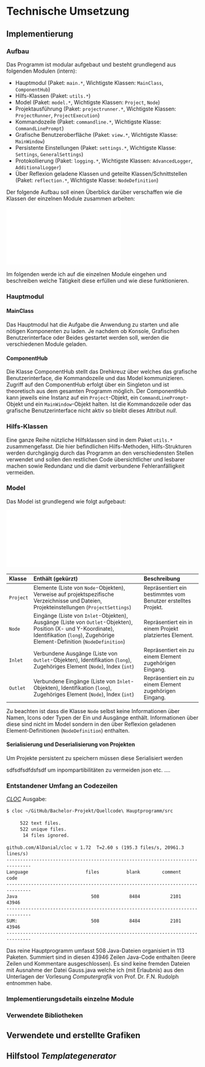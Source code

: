 # Technische Umsetzung

## Implementierung

### Aufbau

Das Programm ist modular aufgebaut und besteht grundlegend aus folgenden Modulen (intern):

- Hauptmodul (Paket: `main.*`, Wichtigste Klassen: `MainClass`, `ComponentHub`)
- Hilfs-Klassen (Paket: `utils.*`)
- Model (Paket: `model.*`, Wichtigste Klassen: `Project`, `Node`)
- Projektausführung (Paket: `projectrunner.*`, Wichtigste Klassen:  `ProjectRunner`, `ProjectExecution`)
- Kommandozeile (Paket: `commandline.*`, Wichtigste Klasse: `CommandLinePrompt`)
- Grafische Benutzeroberfläche (Paket: `view.*`, Wichtigste Klasse: `MainWindow`)
- Persistente Einstellungen (Paket: `settings.*`, Wichtigste Klasse: `Settings`, `GeneralSettings`)
- Protokollierung (Paket: `logging.*`, Wichtigste Klassen: `AdvancedLogger`, `AdditionalLogger`)
- Über Reflexion geladene Klassen und geteilte Klassen/Schnittstellen (Paket: `reflection.*`, Wichtigste Klasse: `NodeDefinition`)

Der folgende Aufbau soll einen Überblick darüber verschaffen wie die Klassen der einzelnen Module zusammen arbeiten:

![](Grafiken/Technische-Umsetzung/Aufbau.pdf)

Im folgenden werde ich auf die einzelnen Module eingehen und beschreiben welche Tätigkeit diese erfüllen und wie diese funktionieren.

### Hauptmodul

#### MainClass

Das Hauptmodul hat die Aufgabe die Anwendung zu starten und alle nötigen Komponenten zu laden. Je nachdem ob Konsole, Grafischen Benutzerinterface oder Beides gestartet werden soll, werden die verschiedenen Module geladen.

#### ComponentHub

Die Klasse ComponentHub stellt das Drehkreuz über welches das grafische Benutzerinterface, die Kommandozeile und das Model kommunizieren.
Zugriff auf den ComponentHub erfolgt über ein Singleton und ist theoretisch aus dem gesamten Programm möglich. Der ComponentHub kann jeweils eine Instanz auf ein `Project`-Objekt, ein `CommandLinePrompt`-Objekt und ein `MainWindow`-Objekt halten. Ist die Kommandozeile oder das grafische Benutzerinterface nicht aktiv so bleibt dieses Attribut *null*.

### Hilfs-Klassen

Eine ganze Reihe nützliche Hilfsklassen sind in dem Paket `utils.*` zusammengefasst. Die hier befindlichen Hilfs-Methoden, Hilfs-Strukturen werden durchgängig durch das Programm an den verschiedensten Stellen verwendet und sollen den restlichen Code übersichtlicher und lesbarer machen sowie Redundanz und die damit verbundene Fehleranfälligkeit vermeiden.

### Model

Das Model ist grundlegend wie folgt aufgebaut:

![](Grafiken/Technische-Umsetzung/Aufbau-Model.pdf)

Klasse | Enthält (gekürzt) | Beschreibung
:-- | :-- | :--
`Project` | Elemente (Liste von `Node`-Objekten), Verweise auf projektspezifische Verzeichnisse und Dateien, Projekteinstellungen (`ProjectSettings`) | Repräsentiert ein bestimmtes vom Benutzer erstelltes Projekt.
`Node`| Eingänge (Liste von `Inlet`-Objekten), Ausgänge (Liste von `Outlet`-Objekten), Position (X- und Y-Koordinate), Identifikation (`long`), Zugehörige Element-Definition (`NodeDefinition`) | Repräsentiert ein in einem Projekt platziertes Element.
`Inlet` | Verbundene Ausgänge (Liste von `Outlet`-Objekten), Identifikation (`long`), Zugehöriges Element (`Node`), Index (`int`) | Repräsentiert ein zu einem Element zugehörigen Eingang.
`Outlet` | Verbundene Eingänge (Liste von `Inlet`-Objekten), Identifikation (`long`), Zugehöriges Element (`Node`), Index (`int`) | Repräsentiert ein zu einem Element zugehörigen Eingang.

Zu beachten ist dass die Klasse `Node` selbst keine Informationen über Namen, Icons oder Typen der Ein und Ausgänge enthält. Informationen über diese sind nicht im Model sondern in den über Reflexion geladenen Element-Definitionen (`NodeDefinition`) enthalten.

#### Serialisierung und Deserialisierung von Projekten

Um Projekte persistent zu speichern müssen diese Serialisiert werden



sdfsdfsdfdsfsdf um inpompartibilitäten zu vermeiden json etc. ....




### Entstandener Umfang an Codezeilen

[*CLOC*](http://cloc.sourceforge.net/) Ausgabe:

```
$ cloc ~/GitHub/Bachelor-Projekt/Quellcode\ Hauptprogramm/src

     522 text files.
     522 unique files.                                          
      14 files ignored.

github.com/AlDanial/cloc v 1.72  T=2.60 s (195.3 files/s, 20961.3 lines/s)
-------------------------------------------------------------------------------
Language                     files          blank        comment           code
-------------------------------------------------------------------------------
Java                           508           8484           2101          43946
-------------------------------------------------------------------------------
SUM:                           508           8484           2101          43946
-------------------------------------------------------------------------------
```

Das reine Hauptprogramm umfasst 508 Java-Dateien organisiert in 113 Paketen. Summiert sind in diesen 43946 Zeilen Java-Code enthalten (leere Zeilen und Kommentare ausgeschlossen). Es sind keine fremden Dateien mit Ausnahme der Datei Gauss.java welche ich (mit Erlaubnis) aus den Unterlagen der Vorlesung *Computergrafik* von Prof. Dr. F.N. Rudolph entnommen habe.



### Implementierungsdetails einzelne Module
### Verwendete Bibliotheken
## Verwendete und erstellte Grafiken
## Hilfstool *Templategenerator*